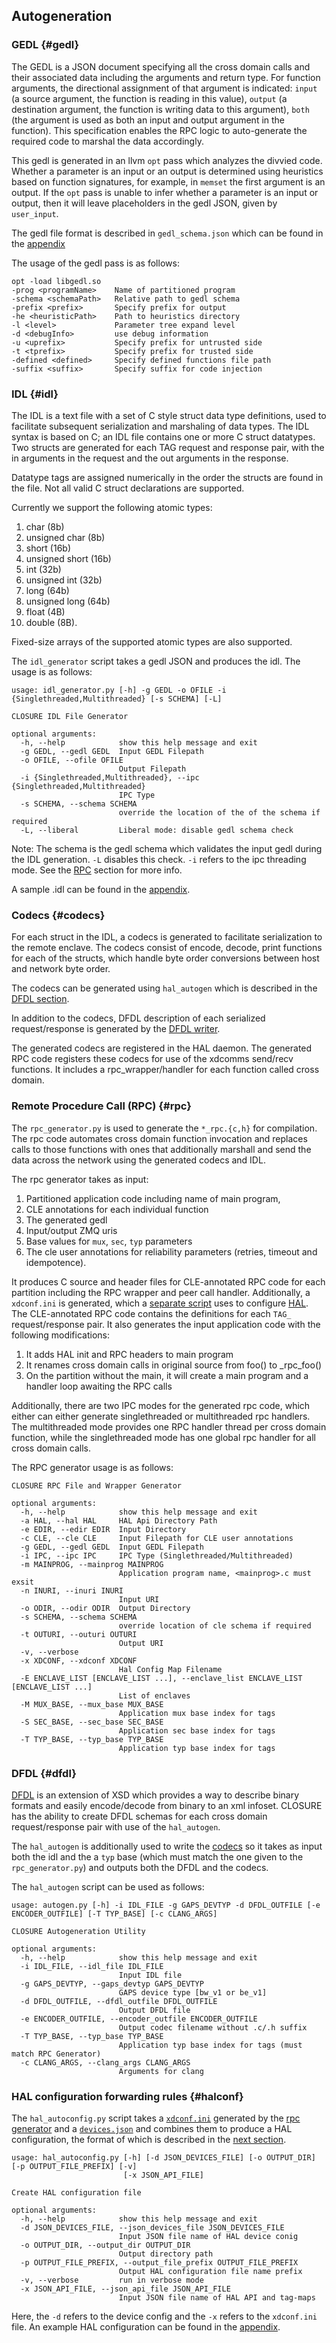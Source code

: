 ## Autogeneration 
 
### GEDL {#gedl}

The GEDL is a JSON document specifying all the cross domain calls and their associated data including the arguments and return type. For function arguments, the directional assignment of that argument is indicated: `input` (a source argument, the function is reading in this value), `output` (a destination argument, the function is writing data to this argument), `both` (the argument is used as both an input and output argument in the function). This specification enables the RPC logic to auto-generate the required code to marshal the data accordingly.

This gedl is generated in an llvm `opt` pass which analyzes the divvied code. Whether a parameter is an input or an output is
determined using heuristics based on function signatures, for example, in `memset` the first argument is an output. If the `opt` pass is unable
to infer whether a parameter is an input or output, then it will leave placeholders in the gedl JSON, given by `user_input`. 

The gedl file format is described in `gedl_schema.json` which can be found in the [appendix](#gedl-appendix)

The usage of the gedl pass is as follows:

```text
opt -load libgedl.so
-prog <programName>    Name of partitioned program
-schema <schemaPath>   Relative path to gedl schema
-prefix <prefix>       Specify prefix for output
-he <heuristicPath>    Path to heuristics directory
-l <level>             Parameter tree expand level
-d <debugInfo>         use debug information
-u <uprefix>           Specify prefix for untrusted side
-t <tprefix>           Specify prefix for trusted side
-defined <defined>     Specify defined functions file path
-suffix <suffix>       Specify suffix for code injection
```

### IDL {#idl}

The IDL is a text file with a set of C style struct data type definitions, used to facilitate subsequent serialization and marshaling of data types.
The IDL syntax is based on C; an IDL file contains one or more C struct datatypes. Two structs are
generated for each TAG request and response pair, with the in arguments in the request and the out arguments in the response.

Datatype tags are assigned numerically in the order the structs are found in the file. Not all valid C struct declarations are supported.

Currently we support the following atomic types: 

1. char (8b) 
2. unsigned char (8b)
3. short (16b)
4. unsigned short (16b)
5. int (32b)
6. unsigned int (32b)
7. long (64b)
8. unsigned long (64b)
9. float (4B)
10. double (8B). 

Fixed-size arrays of the supported atomic types are also supported.

The `idl_generator` script takes a gedl JSON and produces the idl. The usage is as follows:

```text
usage: idl_generator.py [-h] -g GEDL -o OFILE -i {Singlethreaded,Multithreaded} [-s SCHEMA] [-L]

CLOSURE IDL File Generator

optional arguments:
  -h, --help            show this help message and exit
  -g GEDL, --gedl GEDL  Input GEDL Filepath
  -o OFILE, --ofile OFILE
                        Output Filepath
  -i {Singlethreaded,Multithreaded}, --ipc {Singlethreaded,Multithreaded}
                        IPC Type
  -s SCHEMA, --schema SCHEMA
                        override the location of the of the schema if required
  -L, --liberal         Liberal mode: disable gedl schema check
```

Note: The schema is the gedl schema which validates the input gedl during the IDL generation. 
`-L` disables this check. `-i` refers to the ipc threading mode. See the [RPC](#rpc) section for more info.

A sample .idl can be found in the [appendix](#idl-appendix).

### Codecs {#codecs}

For each struct in the IDL, a codecs is generated to facilitate serialization to the remote enclave. The codecs consist of
encode, decode, print functions for each of the structs, which handle byte order conversions between host and network byte order. 

The codecs can be generated using `hal_autogen` which is described in the [DFDL section](#dfdl).

In addition to the codecs, DFDL description of each serialized request/response is generated
by the [DFDL writer](#dfdl).

The generated codecs are registered in the HAL daemon. The generated RPC code registers these codecs for use of the 
xdcomms send/recv functions. It includes a rpc_wrapper/handler for each function called cross domain. 

### Remote Procedure Call (RPC) {#rpc}

The `rpc_generator.py` is used to generate the `*_rpc.{c,h}` for compilation. The rpc code
automates cross domain function invocation and replaces calls to those functions
with ones that additionally marshall and send the data across the network using the generated codecs and IDL. 

The rpc generator takes as input:
1. Partitioned application code including name of main program,
2. CLE annotations for each individual function
3. The generated gedl
4. Input/output ZMQ uris
5. Base values for `mux`, `sec`, `typ` parameters 
6. The cle user annotations for reliability parameters (retries, timeout and idempotence). 

It produces C source and header files for CLE-annotated RPC code for each partition including the RPC wrapper and peer call handler. 
Additionally, a `xdconf.ini` is generated, which a [separate script](#halconf) uses to configure [HAL](#hal). 
The CLE-annotated RPC code contains the definitions for each `TAG_` request/response pair.
It also generates the input application code with the following modifications:

1. It adds HAL init and RPC headers to main program
2. It renames cross domain calls in original source from foo() to _rpc_foo()
3. On the partition without the main, it will create a main program and a handler loop awaiting the RPC calls
             
Additionally, there are two IPC modes for the generated rpc code, which either can either generate
singlethreaded or multithreaded rpc handlers. The multithreaded mode provides one RPC handler thread per cross domain function, while the singlethreaded mode has one global rpc handler for all
cross domain calls.

The RPC generator usage is as follows:

```text
CLOSURE RPC File and Wrapper Generator

optional arguments:
  -h, --help            show this help message and exit
  -a HAL, --hal HAL     HAL Api Directory Path
  -e EDIR, --edir EDIR  Input Directory
  -c CLE, --cle CLE     Input Filepath for CLE user annotations
  -g GEDL, --gedl GEDL  Input GEDL Filepath
  -i IPC, --ipc IPC     IPC Type (Singlethreaded/Multithreaded)
  -m MAINPROG, --mainprog MAINPROG
                        Application program name, <mainprog>.c must exsit
  -n INURI, --inuri INURI
                        Input URI
  -o ODIR, --odir ODIR  Output Directory
  -s SCHEMA, --schema SCHEMA
                        override location of cle schema if required
  -t OUTURI, --outuri OUTURI
                        Output URI
  -v, --verbose
  -x XDCONF, --xdconf XDCONF
                        Hal Config Map Filename
  -E ENCLAVE_LIST [ENCLAVE_LIST ...], --enclave_list ENCLAVE_LIST [ENCLAVE_LIST ...]
                        List of enclaves
  -M MUX_BASE, --mux_base MUX_BASE
                        Application mux base index for tags
  -S SEC_BASE, --sec_base SEC_BASE
                        Application sec base index for tags
  -T TYP_BASE, --typ_base TYP_BASE
                        Application typ base index for tags
```

### DFDL {#dfdl}

[DFDL](https://daffodil.apache.org/docs/dfdl/) is an extension of XSD which provides
a way to describe binary formats and easily encode/decode from binary to an xml infoset.
CLOSURE has the ability to create DFDL schemas for each cross domain request/response pair
with use of the `hal_autogen`. 

The `hal_autogen` is additionally used to write the [codecs](#codecs) so it takes as input both
the idl and the a `typ` base (which must match the one given to the `rpc_generator.py`) and outputs
both the DFDL and the codecs.

The `hal_autogen` script can be used as follows:

```text
usage: autogen.py [-h] -i IDL_FILE -g GAPS_DEVTYP -d DFDL_OUTFILE [-e ENCODER_OUTFILE] [-T TYP_BASE] [-c CLANG_ARGS]

CLOSURE Autogeneration Utility

optional arguments:
  -h, --help            show this help message and exit
  -i IDL_FILE, --idl_file IDL_FILE
                        Input IDL file
  -g GAPS_DEVTYP, --gaps_devtyp GAPS_DEVTYP
                        GAPS device type [bw_v1 or be_v1]
  -d DFDL_OUTFILE, --dfdl_outfile DFDL_OUTFILE
                        Output DFDL file
  -e ENCODER_OUTFILE, --encoder_outfile ENCODER_OUTFILE
                        Output codec filename without .c/.h suffix
  -T TYP_BASE, --typ_base TYP_BASE
                        Application typ base index for tags (must match RPC Generator)
  -c CLANG_ARGS, --clang_args CLANG_ARGS
                        Arguments for clang
```

### HAL configuration forwarding rules {#halconf}

The `hal_autoconfig.py` script takes a [`xdconf.ini`](#xdconf) generated by the [rpc generator](#rpc) and a [`devices.json`](#devices-json) and combines them to produce a HAL configuration, the format of which is described in the [next section](#Hal-Configuration). 

```text
usage: hal_autoconfig.py [-h] [-d JSON_DEVICES_FILE] [-o OUTPUT_DIR] [-p OUTPUT_FILE_PREFIX] [-v]
                         [-x JSON_API_FILE]

Create HAL configuration file

optional arguments:
  -h, --help            show this help message and exit
  -d JSON_DEVICES_FILE, --json_devices_file JSON_DEVICES_FILE
                        Input JSON file name of HAL device conig
  -o OUTPUT_DIR, --output_dir OUTPUT_DIR
                        Output directory path
  -p OUTPUT_FILE_PREFIX, --output_file_prefix OUTPUT_FILE_PREFIX
                        Output HAL configuration file name prefix
  -v, --verbose         run in verbose mode
  -x JSON_API_FILE, --json_api_file JSON_API_FILE
                        Input JSON file name of HAL API and tag-maps
```

Here, the `-d` refers to the device config and the `-x` refers to the `xdconf.ini` file.
An example HAL configuration can be found in the [appendix](#hal-orange).
